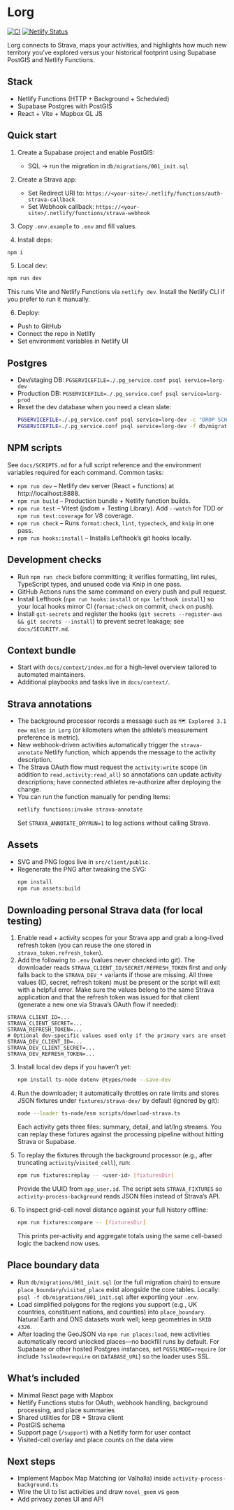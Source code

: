 # Lorg

[![CI](https://github.com/<owner>/<repo>/actions/workflows/ci.yml/badge.svg)](https://github.com/<owner>/<repo>/actions/workflows/ci.yml)
[![Netlify Status](https://api.netlify.com/api/v1/badges/<netlify-site-id>/deploy-status)](https://app.netlify.com/sites/<netlify-site-name>/deploys)

Lorg connects to Strava, maps your activities, and highlights how much new territory you’ve explored versus your historical footprint using Supabase PostGIS and Netlify Functions.

## Stack

- Netlify Functions (HTTP + Background + Scheduled)
- Supabase Postgres with PostGIS
- React + Vite + Mapbox GL JS

## Quick start

1. Create a Supabase project and enable PostGIS:
   - SQL → run the migration in `db/migrations/001_init.sql`

2. Create a Strava app:
   - Set Redirect URI to: `https://<your-site>/.netlify/functions/auth-strava-callback`
   - Set Webhook callback: `https://<your-site>/.netlify/functions/strava-webhook`

3. Copy `.env.example` to `.env` and fill values.

4. Install deps:

```bash
npm i
```

5. Local dev:

```bash
npm run dev
```

This runs Vite and Netlify Functions via `netlify dev`. Install the Netlify CLI if you prefer to run it manually.

6. Deploy:

- Push to GitHub
- Connect the repo in Netlify
- Set environment variables in Netlify UI

## Postgres

- Dev/staging DB: `PGSERVICEFILE=./.pg_service.conf psql service=lorg-dev`
- Production DB: `PGSERVICEFILE=./.pg_service.conf psql service=lorg-prod`
- Reset the dev database when you need a clean slate:
  ```bash
  PGSERVICEFILE=./.pg_service.conf psql service=lorg-dev -c "DROP SCHEMA public CASCADE; CREATE SCHEMA public;"
  PGSERVICEFILE=./.pg_service.conf psql service=lorg-dev -f db/migrations/001_init.sql
  ```

## NPM scripts

See `docs/SCRIPTS.md` for a full script reference and the environment variables required for each command. Common tasks:

- `npm run dev` – Netlify dev server (React + functions) at http://localhost:8888.
- `npm run build` – Production bundle + Netlify function builds.
- `npm run test` – Vitest (jsdom + Testing Library). Add `--watch` for TDD or `npm run test:coverage` for V8 coverage.
- `npm run check` – Runs `format:check`, `lint`, `typecheck`, and `knip` in one pass.
- `npm run hooks:install` – Installs Lefthook’s git hooks locally.

## Development checks

- Run `npm run check` before committing; it verifies formatting, lint rules, TypeScript types, and unused code via Knip in one pass.
- GitHub Actions runs the same command on every push and pull request.
- Install Lefthook (`npm run hooks:install` or `npx lefthook install`) so your local hooks mirror CI (`format:check` on commit, `check` on push).
- Install `git-secrets` and register the hooks (`git secrets --register-aws && git secrets --install`) to prevent secret leakage; see `docs/SECURITY.md`.

## Context bundle

- Start with `docs/context/index.md` for a high-level overview tailored to automated maintainers.
- Additional playbooks and tasks live in `docs/context/`.

## Strava annotations

- The background processor records a message such as `🗺️ Explored 3.1 new miles in Lorg` (or kilometers when the athlete’s measurement preference is metric).
- New webhook-driven activities automatically trigger the `strava-annotate` Netlify function, which appends the message to the activity description.
- The Strava OAuth flow must request the `activity:write` scope (in addition to `read,activity:read_all`) so annotations can update activity descriptions; have connected athletes re-authorize after deploying the change.
- You can run the function manually for pending items:
  ```bash
  netlify functions:invoke strava-annotate
  ```
  Set `STRAVA_ANNOTATE_DRYRUN=1` to log actions without calling Strava.

## Assets

- SVG and PNG logos live in `src/client/public`.
- Regenerate the PNG after tweaking the SVG:
  ```bash
  npm install
  npm run assets:build
  ```

## Downloading personal Strava data (for local testing)

1. Enable read + activity scopes for your Strava app and grab a long-lived refresh token (you can reuse the one stored in `strava_token.refresh_token`).
2. Add the following to `.env` (values never checked into git). The downloader reads `STRAVA_CLIENT_ID/SECRET/REFRESH_TOKEN` first and only falls back to the `STRAVA_DEV_*` variants if those are missing. All three values (ID, secret, refresh token) must be present or the script will exit with a helpful error. Make sure the values belong to the same Strava application and that the refresh token was issued for that client (generate a new one via Strava’s OAuth flow if needed):

```
STRAVA_CLIENT_ID=...
STRAVA_CLIENT_SECRET=...
STRAVA_REFRESH_TOKEN=...
# Optional dev-specific values used only if the primary vars are unset
STRAVA_DEV_CLIENT_ID=...
STRAVA_DEV_CLIENT_SECRET=...
STRAVA_DEV_REFRESH_TOKEN=...
```

3. Install local dev deps if you haven’t yet:
   ```bash
   npm install ts-node dotenv @types/node --save-dev
   ```
4. Run the downloader; it automatically throttles on rate limits and stores JSON fixtures under `fixtures/strava-dev/` by default (ignored by git):

   ```bash
   node --loader ts-node/esm scripts/download-strava.ts
   ```

   Each activity gets three files: summary, detail, and lat/lng streams. You can replay these fixtures against the processing pipeline without hitting Strava or Supabase.

5. To replay the fixtures through the background processor (e.g., after truncating `activity`/`visited_cell`), run:

   ```bash
   npm run fixtures:replay -- <user-id> [fixturesDir]
   ```

   Provide the UUID from `app_user.id`. The script sets `STRAVA_FIXTURES` so `activity-process-background` reads JSON files instead of Strava’s API.

6. To inspect grid-cell novel distance against your full history offline:

   ```bash
   npm run fixtures:compare -- [fixturesDir]
   ```

   This prints per-activity and aggregate totals using the same cell-based logic the backend now uses.

## Place boundary data

- Run `db/migrations/001_init.sql` (or the full migration chain) to ensure `place_boundary`/`visited_place` exist alongside the core tables. Locally: `psql -f db/migrations/001_init.sql` after exporting your `.env`.
- Load simplified polygons for the regions you support (e.g., UK countries, constituent nations, and counties) into `place_boundary`. Natural Earth and ONS datasets work well; keep geometries in `SRID 4326`.
- After loading the GeoJSON via `npm run places:load`, new activities automatically record unlocked places—no backfill runs by default. For Supabase or other hosted Postgres instances, set `PGSSLMODE=require` (or include `?sslmode=require` on `DATABASE_URL`) so the loader uses SSL.

## What’s included

- Minimal React page with Mapbox
- Netlify Functions stubs for OAuth, webhook handling, background processing, and place summaries
- Shared utilities for DB + Strava client
- PostGIS schema
- Support page (`/support`) with a Netlify form for user contact
- Visited-cell overlay and place counts on the data view

## Next steps

- Implement Mapbox Map Matching (or Valhalla) inside `activity-process-background.ts`
- Wire the UI to list activities and draw `novel_geom` vs `geom`
- Add privacy zones UI and API

```

```
